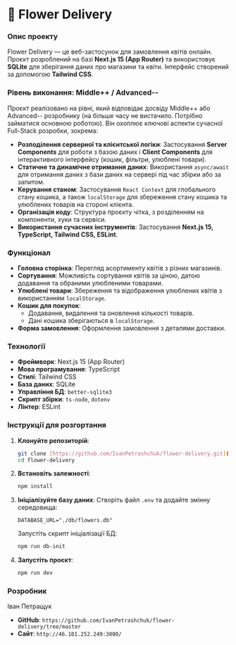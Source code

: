 # 🌸 Flower Delivery

### Опис проекту

Flower Delivery — це веб-застосунок для замовлення квітів онлайн. Проєкт розроблений на базі **Next.js 15 (App Router)** та використовує **SQLite** для зберігання даних про магазини та квіти. Інтерфейс створений за допомогою **Tailwind CSS**.

### Рівень виконання: Middle++ / Advanced--

Проєкт реалізовано на рівні, який відповідає досвіду Middle++ або Advanced-- розробнику (на більше часу не вистачило. Потрібно займатися основною роботою). Він охоплює ключові аспекти сучасної Full-Stack розробки, зокрема:
* **Розподілення серверної та клієнтської логіки**: Застосування **Server Components** для роботи з базою даних і **Client Components** для інтерактивного інтерфейсу (кошик, фільтри, улюблені товари).
* **Статичне та динамічне отримання даних**: Використання `async/await` для отримання даних з бази даних на сервері під час збірки або за запитом.
* **Керування станом**: Застосування `React Context` для глобального стану кошика, а також `localStorage` для збереження стану кошика та улюблених товарів на стороні клієнта.
* **Організація коду**: Структура проєкту чітка, з розділенням на компоненти, хуки та сервіси.
* **Використання сучасних інструментів**: Застосування **Next.js 15, TypeScript, Tailwind CSS, ESLint**.

### Функціонал

* **Головна сторінка**: Перегляд асортименту квітів з різних магазинів.
* **Сортування**: Можливість сортування квітів за ціною, датою додавання та обраними улюбленими товарами.
* **Улюблені товари**: Збереження та відображення улюблених квітів з використанням `localStorage`.
* **Кошик для покупок**:
    * Додавання, видалення та оновлення кількості товарів.
    * Дані кошика зберігаються в `localStorage`.
* **Форма замовлення**: Оформлення замовлення з деталями доставки.

### Технології

* **Фреймворк**: Next.js 15 (App Router)
* **Мова програмування**: TypeScript
* **Стилі**: Tailwind CSS
* **База даних**: SQLite
* **Управління БД**: `better-sqlite3`
* **Скрипт збірки**: `ts-node`, `dotenv`
* **Лінтер**: ESLint

### Інструкції для розгортання

1.  **Клонуйте репозиторій**:
    ```bash
    git clone [https://github.com/IvanPetrashchuk/flower-delivery.git](https://github.com/IvanPetrashchuk/flower-delivery.git)
    cd flower-delivery
    ```

2.  **Встановіть залежності**:
    ```bash
    npm install
    ```

3.  **Ініціалізуйте базу даних**:
    Створіть файл `.env` та додайте змінну середовища:
    ```
    DATABASE_URL="./db/flowers.db"
    ```
    Запустіть скрипт ініціалізації БД:
    ```bash
    npm run db-init
    ```

4.  **Запустіть проєкт**:
    ```bash
    npm run dev
    ```

### Розробник

Іван Петращук
* **GitHub**: `https://github.com/IvanPetrashchuk/flower-delivery/tree/master`
* **Сайт**: `http://46.101.252.249:3000/`